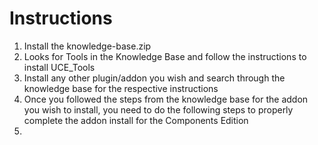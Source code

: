 
# Instructions
1. Install the knowledge-base.zip
2. Looks for Tools in the Knowledge Base and follow the instructions to install UCE_Tools
3. Install any other plugin/addon you wish and search through the knowledge base for the respective instructions
4. Once you followed the steps from the knowledge base for the addon you wish to install, you need to do the following steps to properly complete the addon install for the Components Edition
5. 

